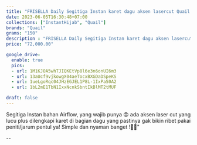 ```yaml
---
title: "FRISELLA Daily Segitiga Instan karet dagu aksen lasercut Quail Hijab Bahan Scarlet Airflow"
date: 2023-06-05T16:30:48+07:00
collections: ["InstantHijab", "Quail"]
brands: "Quail"
grams: "150"
description : "FRISELLA Daily Segitiga Instan karet dagu aksen lasercut Quail Hijab Bahan Scarlet Airflow"
price: "72,000.00"

google_drive:
  enable: true
  pics:
  - url: 1M1KJOA5whTJIQKEtVp8l6e3n6onUI6m3
  - url: 13aUcf9vjkowgX04aeTocxBXGDaDSpeKS
  - url: 1ueLgoRqc04JHzEGJEL1P8L-1IxPaS0A2
  - url: 1bL2mE1TbN1IxxNcnkSbntIkBlMT2tMUF

draft: false
---
```


Segitiga Instan bahan Airflow, yang wajib punya 😍 ada aksen laser cut yang lucu plus dilengkapi karet di bagian dagu yang pastinya gak bikin ribet pakai peniti/jarum pentul ya! Simple dan nyaman banget !👌🏻"

--    
 


